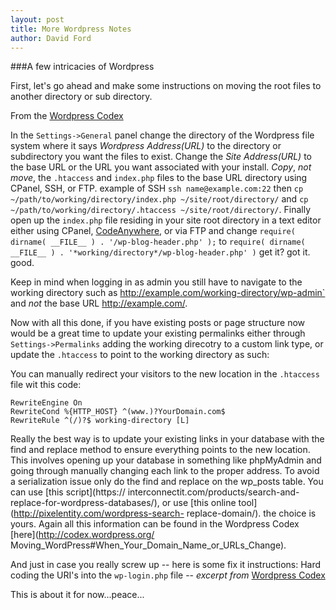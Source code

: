 ```yaml
---
layout: post
title: More Wordpress Notes
author: David Ford
---
```


###A few intricacies of Wordpress

First, let's go ahead and make some instructions on moving the root files to another directory or sub directory.

From the [Wordpress Codex](http://codex.wordpress.org/Giving_WordPress_Its_Own_Directory)

In the `Settings->General` panel change the directory of the Wordpress file system where it says _Wordpress Address(URL)_ to the directory or subdirectory you want the files to exist. Change the _Site Address(URL)_ to the base URL or the URL you want associated with your install. _Copy_, *not move*, the `.htaccess` and `index.php` files to the base URL directory using CPanel, SSH, or FTP.  example of SSH `ssh name@example.com:22` then `cp ~/path/to/working/directory/index.php ~/site/root/directory/` and `cp ~/path/to/working/directory/.htaccess ~/site/root/directory/`.  Finally open up the `index.php` file residing in your site root directory in a text editor either using CPanel, [CodeAnywhere](https://codeanywhere.com), or via FTP and change `require( dirname( __FILE__ ) . '/wp-blog-header.php' );` to `require( dirname( __FILE__ ) . '*working/directory*/wp-blog-header.php' )` get it? got it. good.  

Keep in mind when logging in as admin you still have to navigate to the working directory such as http://example.com/working-directory/wp-admin` and *not* the base URL http://example.com/.

Now with all this done, if you have existing posts or page structure now would be a great time to update your existing permalinks either 
through `Settings->Permalinks` adding the working direcotry to a custom link type, or update the `.htaccess` to point to the working 
directory as such:

You can manually redirect your visitors to the new location in the `.htaccess` file wit this code:
~~~~
RewriteEngine On
RewriteCond %{HTTP_HOST} ^(www.)?YourDomain.com$
RewriteRule ^(/)?$ working-directory [L]
~~~~

Really the best way is to update your existing links in your database with the find and replace method to ensure everything points to the new location.  This involves opening up your database in something like phpMyAdmin and going through manually changing each link to the 
proper address. To avoid a serialization issue only do the find and replace on the wp_posts table.  You can use [this script](https://
interconnectit.com/products/search-and-replace-for-wordpress-databases/), or use [this online tool](http://pixelentity.com/wordpress-search-
replace-domain/).  the choice is yours.  Again all this information can be found in the Wordpress Codex [here](http://codex.wordpress.org/
Moving_WordPress#When_Your_Domain_Name_or_URLs_Change).

And just in case you really screw up -- here is some fix it instructions:
Hard coding the URI's into the `wp-login.php` file -- *excerpt from* [Wordpress Codex](http:/codex.wordpress.org/Moving_WordPress#When_Your_Domain_Name_or_URLs_Change)

This is about it for now...peace...

